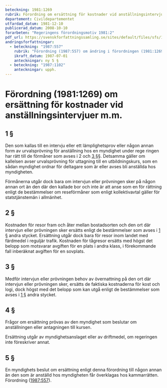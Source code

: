 ```yaml
---
beteckning: 1981:1269
rubrik: Förordning om ersättning för kostnader vid anställningsintervjuer m.m.
departement: Civildepartementet
utfardad_datum: 1981-12-10
publicerad_datum: 2008-10-10
forarbeten: "Regeringens förordningsmotiv 1981:2"
pdf_url: https://svenskforfattningssamling.se/sites/default/files/sfs/1981-12/SFS1981-1269.pdf
andringsforfattningar:
  - beteckning: "1987:557"
    rubrik: "Förordning (1987:557) om ändring i förordningen (1981:1269) om ersättning för kostnader vid anställningsintervjuer m.m."
    ikraft_datum: 1987-07-01
    anteckningar: ny 5 §
  - beteckning: "1987:1102"
    anteckningar: upph.
---
```


# Förordning (1981:1269) om ersättning för kostnader vid anställningsintervjuer m.m.

## 1 §

Den som kallas till en intervju eller ett lämplighetsprov eller någon annan form av urvalsprövning för anställning hos en myndighet under rege  ringen har rätt till de förmåner som avses i 2 och [3 §](#3)§. Detsamma gäller om kallelsen avser urvalsprövning för uttagning till en utbildningskurs, som en sådan myndighet ordnar för deltagare som är eller avses bli anställda hos myndigheten.

Förmånerna utgår dock bara om intervjun eller prövningen sker på någon annan ort än den där den kallade bor och inte är att anse som en för rättning enligt de bestämmelser om reseförmåner som enligt kollektivavtal gäller för statstjänstemän i allmänhet.

## 2 §

Kostnaden för resor fram och åter mellan bostadsorten och den ort där intervjun eller prövningen sker ersätts enligt de bestämmelser som avses i [1 §](#1) andra stycket. Ersättning utgår dock bara för resor inom landet med färdmedel i reguljär trafik. Kostnaden för tågresor ersätts med högst det belopp som motsvarar avgiften för en plats i andra klass, i förekommande fall inberäknat avgiften för en sovplats.

## 3 §

Medför intervjun eller prövningen behov av övernattning på den ort där intervjun eller prövningen sker, ersätts de faktiska kostnaderna för kost och logi, dock högst med det belopp som kan utgå enligt de bestämmelser som avses i [1 §](#1) andra stycket.

## 4 §

Frågor om ersättning prövas av den myndighet som beslutar om anställningen eller antagningen till kursen.

Ersättning utgår av myndighetsanslaget eller av driftmedel, om regeringen inte föreskriver annat.

## 5 §

En myndighets beslut om ersättning enligt denna förordning till någon annan än den som är anställd hos myndigheten får överklagas hos kammarrätten. Förordning ([1987:557](https://selex.se/eli/sfs/1987/557)).